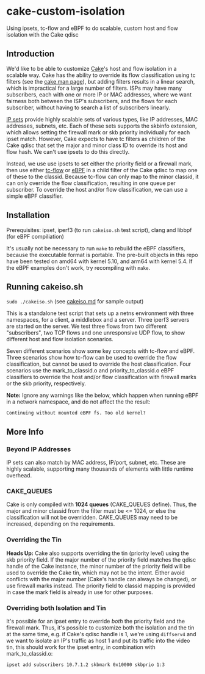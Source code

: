 # cake-custom-isolation

Using ipsets, tc-flow and eBPF to do scalable, custom host and flow isolation
with the Cake qdisc

## Introduction

We'd like to be able to customize
[Cake](https://www.bufferbloat.net/projects/codel/wiki/Cake/)'s
host and flow isolation in a scalable way. Cake has the ability to override its
flow classification using tc filters (see the [cake man page](https://man7.org/linux/man-pages/man8/tc-cake.8.html#OVERRIDING_CLASSIFICATION_WITH_TC_FILTERS)),
but adding filters results in a linear search, which is impractical for a
large number of filters. ISPs may have many subscribers, each with one or more
IP or MAC addresses, where we want fairness both between the ISP's subscribers,
and the flows for each subscriber, without having to search a list of
subscribers linearly.

[IP sets](https://ipset.netfilter.org/) provide highly scalable sets of
various types, like IP addresses, MAC addresses, subnets, etc. Each of these
sets supports the skbinfo extension, which allows setting the firewall mark or
skb priority individually for each ipset match. However, Cake expects to have tc
filters as children of the Cake qdisc that set the major and minor class ID to
override its host and flow hash. We can't use ipsets to do this directly.

Instead, we use use ipsets to set either the priority field or a firewall mark,
then use either [tc-flow](https://man7.org/linux/man-pages/man8/tc-flow.8.html)
or [eBPF](https://man7.org/linux/man-pages/man8/tc-bpf.8.html) in a child filter
of the Cake qdisc to map one of these to the classid. Because tc-flow can only
map to the minor classid, it can only override the flow classification,
resulting in one queue per subscriber. To override the host and/or flow
classification, we can use a simple eBPF classifier.

## Installation

Prerequisites: ipset, iperf3 (to run `cakeiso.sh` test script), clang and
libbpf (for eBPF compiliation)

It's usually not be necessary to run `make` to rebuild the eBPF classifiers,
because the executable format is portable. The pre-built objects in this repo
have been tested on amd64 with kernel 5.10, and arm64 with kernel 5.4. If the
eBPF examples don't work, try recompiling with `make`.

## Running cakeiso.sh

`sudo ./cakeiso.sh` (see [cakeiso.md](cakeiso.md) for sample output)

This is a standalone test script that sets up a netns environment with three
namespaces, for a client, a middlebox and a server. Three iperf3 servers are
started on the server. We test three flows from two different "subscribers", two
TCP flows and one unresponsive UDP flow, to show different host and flow
isolation scenarios.

Seven different scenarios show some key concepts with tc-flow and eBPF. Three
scenarios show how tc-flow can be used to override the flow classification, but
cannot be used to override the host classification. Four scenarios use the
mark_to_classid.o and priority_to_classid.o eBPF classifiers to override the
host and/or flow classification with firewall marks or the skb priority,
respectively.

**Note:** Ignore any warnings like the below, which happen when running eBPF
in a network namespace, and do not affect the the result:

```
Continuing without mounted eBPF fs. Too old kernel?
```

## More Info

### Beyond IP Addresses

IP sets can also match by MAC address, IP/port, subnet, etc. These are highly
scalable, supporting many thousands of elements with little runtime overhead.

### CAKE_QUEUES

Cake is only compiled with **1024 queues** (CAKE_QUEUES define). Thus, the
major and minor classid from the filter must be <= 1024, or else the
classification will not be overridden. CAKE_QUEUES may need to be increased,
depending on the requirements.

### Overriding the Tin

**Heads Up:** Cake also supports overriding the tin (priority level) using the
skb priority field. If the major number of the priority field matches the qdisc
handle of the Cake instance, the minor number of the priority field will be used
to override the Cake tin, which may not be the intent. Either avoid conflicts
with the major number (Cake's handle can always be changed), or use firewall
marks instead. The priority field to classid mapping is provided in case the
mark field is already in use for other purposes.

### Overriding both Isolation and Tin

It's possible for an ipset entry to override *both* the priority field and the
firewall mark. Thus, it's possible to customize both the isolation and the tin
at the same time, e.g. if Cake's qdisc handle is 1, we're using `diffserv4` and
we want to isolate an IP's traffic as host 1 and put its traffic into the video
tin, this should work for the ipset entry, in combination with
mark_to_classid.o:

```
ipset add subscribers 10.7.1.2 skbmark 0x10000 skbprio 1:3
```

